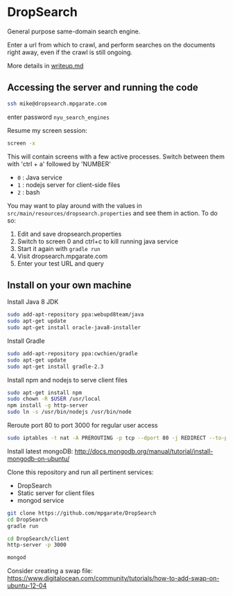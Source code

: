 # DropSearch

General purpose same-domain search engine. 

Enter a url from which to crawl, and perform searches on the documents right away, even if the crawl is still ongoing. 

More details in [writeup.md](https://github.com/mpgarate/DropSearch/blob/master/Writeup.md)

## Accessing the server and running the code

```sh
ssh mike@dropsearch.mpgarate.com
```

enter password ```nyu_search_engines```

Resume my screen session:
```sh
screen -x
```

This will contain screens with a few active processes. Switch between them with 'ctrl + a' followed by 'NUMBER'

- ```0``` : Java service
- ```1``` : nodejs server for client-side files
- ```2``` : bash

You may want to play around with the values in ```src/main/resources/dropsearch.properties``` and see them in action. To do so:

1. Edit and save dropsearch.properties
2. Switch to screen 0 and ctrl+c to kill running java service
3. Start it again with ```gradle run```
4. Visit dropsearch.mpgarate.com
5. Enter your test URL and query

## Install on your own machine
Install Java 8 JDK
```sh
sudo add-apt-repository ppa:webupd8team/java
sudo apt-get update
sudo apt-get install oracle-java8-installer
```
Install Gradle
```sh
sudo add-apt-repository ppa:cwchien/gradle
sudo apt-get update
sudo apt-get install gradle-2.3
```
Install npm and nodejs to serve client files
```sh
sudo apt-get install npm
sudo chown -R $USER /usr/local
npm install -g http-server
sudo ln -s /usr/bin/nodejs /usr/bin/node
```
Reroute port 80 to port 3000 for regular user access
```sh
sudo iptables -t nat -A PREROUTING -p tcp --dport 80 -j REDIRECT --to-port 3000
```
Install latest mongoDB: http://docs.mongodb.org/manual/tutorial/install-mongodb-on-ubuntu/

Clone this repository and run all pertinent services:

- DropSearch
- Static server for client files
- mongod service

```sh
git clone https://github.com/mpgarate/DropSearch
cd DropSearch
gradle run
```
```sh
cd DropSearch/client
http-server -p 3000
```
```sh
mongod
```

Consider creating a swap file:
https://www.digitalocean.com/community/tutorials/how-to-add-swap-on-ubuntu-12-04

